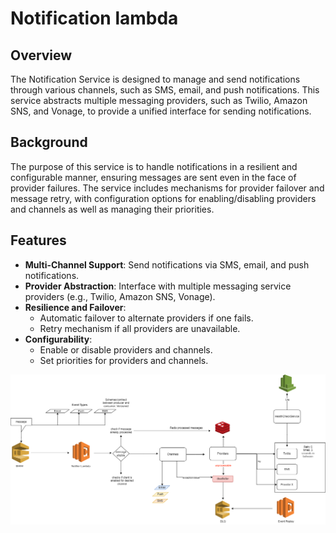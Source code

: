 # Notification lambda

## Overview

The Notification Service is designed to manage and send notifications through various channels, such as SMS, email, and push notifications. This service abstracts multiple messaging providers, such as Twilio, Amazon SNS, and Vonage, to provide a unified interface for sending notifications.

## Background

The purpose of this service is to handle notifications in a resilient and configurable manner, ensuring messages are sent even in the face of provider failures. The service includes mechanisms for provider failover and message retry, with configuration options for enabling/disabling providers and channels as well as managing their priorities.

## Features

- **Multi-Channel Support**: Send notifications via SMS, email, and push notifications.
- **Provider Abstraction**: Interface with multiple messaging service providers (e.g., Twilio, Amazon SNS, Vonage).
- **Resilience and Failover**:
    - Automatic failover to alternate providers if one fails.
    - Retry mechanism if all providers are unavailable.
- **Configurability**:
    - Enable or disable providers and channels.
    - Set priorities for providers and channels.

![Design Idea](idea.png.png)
